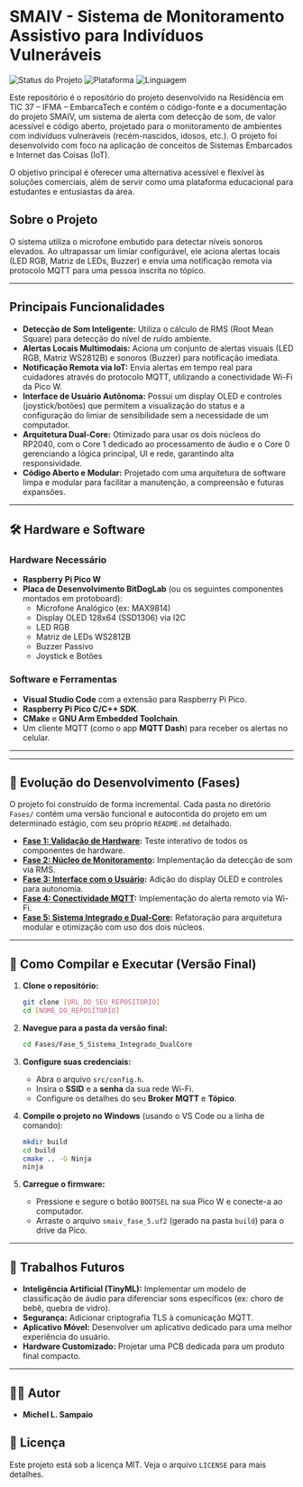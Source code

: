 # SMAIV - Sistema de Monitoramento Assistivo para Indivíduos Vulneráveis

![Status do Projeto](https://img.shields.io/badge/status-concluído-brightgreen)
![Plataforma](https://img.shields.io/badge/plataforma-Raspberry%20Pi%20Pico%20W-blue)
![Linguagem](https://img.shields.io/badge/linguagem-C/C++-orange)

Este repositório  é o repositório do projeto desenvolvido na Residência em TIC 37 – IFMA – EmbarcaTech e contém o código-fonte e a documentação do projeto SMAIV, um sistema de alerta com detecção de som, de valor acessível e código aberto, projetado para o monitoramento de ambientes com indivíduos vulneráveis (recém-nascidos, idosos, etc.). O projeto foi desenvolvido com foco na aplicação de conceitos de Sistemas Embarcados e Internet das Coisas (IoT).

O objetivo principal é oferecer uma alternativa acessível e flexível às soluções comerciais, além de servir como uma plataforma educacional para estudantes e entusiastas da área.

## Sobre o Projeto

O sistema utiliza o microfone embutido para detectar níveis sonoros elevados. Ao ultrapassar um limiar configurável, ele aciona alertas locais (LED RGB, Matriz de LEDs, Buzzer) e envia uma notificação remota via protocolo MQTT para uma pessoa inscrita no tópico.

---

## Principais Funcionalidades

- **Detecção de Som Inteligente:** Utiliza o cálculo de RMS (Root Mean Square) para detecção do nível de ruído ambiente.
- **Alertas Locais Multimodais:** Aciona um conjunto de alertas visuais (LED RGB, Matriz WS2812B) e sonoros (Buzzer) para notificação imediata.
- **Notificação Remota via IoT:** Envia alertas em tempo real para cuidadores através do protocolo MQTT, utilizando a conectividade Wi-Fi da Pico W.
- **Interface de Usuário Autônoma:** Possui um display OLED e controles (joystick/botões) que permitem a visualização do status e a configuração do limiar de sensibilidade sem a necessidade de um computador.
- **Arquitetura Dual-Core:** Otimizado para usar os dois núcleos do RP2040, com o Core 1 dedicado ao processamento de áudio e o Core 0 gerenciando a lógica principal, UI e rede, garantindo alta responsividade.
- **Código Aberto e Modular:** Projetado com uma arquitetura de software limpa e modular para facilitar a manutenção, a compreensão e futuras expansões.

---

## 🛠️ Hardware e Software

### Hardware Necessário
- **Raspberry Pi Pico W**
- **Placa de Desenvolvimento BitDogLab** (ou os seguintes componentes montados em protoboard):
  - Microfone Analógico (ex: MAX9814)
  - Display OLED 128x64 (SSD1306) via I2C
  - LED RGB
  - Matriz de LEDs WS2812B
  - Buzzer Passivo
  - Joystick e Botões

### Software e Ferramentas
- **Visual Studio Code** com a extensão para Raspberry Pi Pico.
- **Raspberry Pi Pico C/C++ SDK**.
- **CMake** e **GNU Arm Embedded Toolchain**.
- Um cliente MQTT (como o app **MQTT Dash**) para receber os alertas no celular.

---

---

## 🚀 Evolução do Desenvolvimento (Fases)

O projeto foi construído de forma incremental. Cada pasta no diretório `Fases/` contém uma versão funcional e autocontida do projeto em um determinado estágio, com seu próprio `README.md` detalhado.

- **[Fase 1: Validação de Hardware](./Fases_Prjeto/Fase_1_Validacao_Hardware/README.md):** Teste interativo de todos os componentes de hardware.
- **[Fase 2: Núcleo de Monitoramento](./Fases_Prjeto/Fase_2_Nucleo_Monitoramento/README.md):** Implementação da detecção de som via RMS.
- **[Fase 3: Interface com o Usuário](./Fases_Prjeto/Fase_3_Interface_Usuario/README.md):** Adição do display OLED e controles para autonomia.
- **[Fase 4: Conectividade MQTT](./Fases_Prjeto/Fase_4_Conectividade_MQTT/README.md):** Implementação do alerta remoto via Wi-Fi.
- **[Fase 5: Sistema Integrado e Dual-Core](./Fases_Prjeto/Fase_5_Sistema_Integrado_DualCore/README.md):** Refatoração para arquitetura modular e otimização com uso dos dois núcleos.

---

## 🔧 Como Compilar e Executar (Versão Final)

1.  **Clone o repositório:**
    ```bash
    git clone [URL_DO_SEU_REPOSITORIO]
    cd [NOME_DO_REPOSITORIO]
    ```

2.  **Navegue para a pasta da versão final:**
    ```bash
    cd Fases/Fase_5_Sistema_Integrado_DualCore
    ```

3.  **Configure suas credenciais:**
    - Abra o arquivo `src/config.h`.
    - Insira o **SSID** e a **senha** da sua rede Wi-Fi.
    - Configure os detalhes do seu **Broker MQTT** e **Tópico**.

4.  **Compile o projeto no Windows** (usando o VS Code ou a linha de comando):
    ```bash
    mkdir build
    cd build
    cmake .. -G Ninja
    ninja
    ```

5.  **Carregue o firmware:**
    - Pressione e segure o botão `BOOTSEL` na sua Pico W e conecte-a ao computador.
    - Arraste o arquivo `smaiv_fase_5.uf2` (gerado na pasta `build`) para o drive da Pico.

---

## 🔮 Trabalhos Futuros

- **Inteligência Artificial (TinyML):** Implementar um modelo de classificação de áudio para diferenciar sons específicos (ex: choro de bebê, quebra de vidro).
- **Segurança:** Adicionar criptografia TLS à comunicação MQTT.
- **Aplicativo Móvel:** Desenvolver um aplicativo dedicado para uma melhor experiência do usuário.
- **Hardware Customizado:** Projetar uma PCB dedicada para um produto final compacto.

---

## 👨‍💻 Autor

- **Michel L. Sampaio**

## 📜 Licença

Este projeto está sob a licença MIT. Veja o arquivo `LICENSE` para mais detalhes.